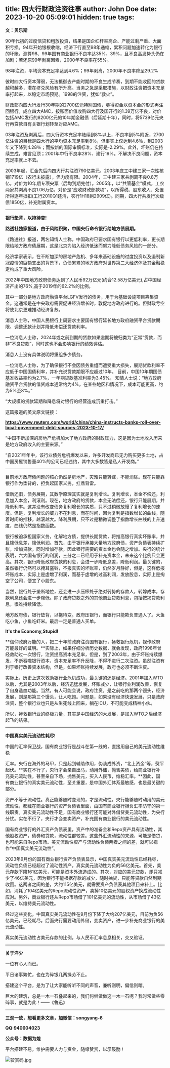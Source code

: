title: 四大行财政注资往事
author: John Doe
date: 2023-10-20 05:09:01
hidden: true
tags:
---
**文：贝乐斯**<!--more-->

90年代初的过度信贷和粗放投资，结果是国企杠杆率高企、产能过剩严重、大面积亏损。94年开始银根收缩，经济下行直至98年通缩，累积问题加速转化为银行的坏账，测算98、99年国有商业银行不良率达35%、39%，且不良高发势头仍在加剧；若还原99年剥离因素，2000年不良率在55%。

98年注资，平均资本充足率达到4.6%；99年剥离，2000年不良率降至29.2%

彼时四大行资本薄弱，无法抵御去产能时期的不良生成节奏，到期不能收回的贷款越积越多，潜在挤兑风险有所升高。当务之急是采取措施，以财政注资把资本充足率打起来，以稳定市场预期。1998的注资，犹如“救火”。

财政部向四大行发行30年期的2700亿元特别国债，募得资金以资本金的形式再注回银行。成立四大AMC，按账面价值收购四大行及国开行的1.39万亿不良，对价包括AMC发行的8200亿元的10年期金融债（后延期十年），同时，将5739亿元央行再贷款自有关银行划转至对应AMC。

03年注资及剥离后，四大行资本充足率陆续到8%以上，不良率到5%附近，2700亿注资的目标是四大行的平均资本充足率到8％，但事实上仅达到4.6％，到2003年又下降到4.28％；而按新的国际审慎标准，实际是-2.29%。此外，坏账仍在持续生成，难言见顶；2001年中行不良率28%、建行19%。不解决不良问题，资本充足率就上不去。

2003年起，汇金先后向四大行共注资790亿美元。2003年底工中建三家一次性核销1719亿（农行未披露），但力度有限。2004年，工中建三家共剥离不良0.8万亿，对价为10年期专项央票（后均到期兑付）。2005年，以“共管基金”模式，工农两家共剥离不良1.06万亿，对价是“应收财政部款项”，以所得税、股东收入、处置所得逐年抵扣(工行2010Q1还清，农行1H18剩2909亿)。同期，四大行共发行次级债1850亿，补充附属资本。
- - -

**银行垫背，以拖待变!**

**路透社独家报道，由于风险积聚，中国央行命令银行给地方债展期。**

《路透社》报道，两名知情人士称，中国政府已要求国有银行以更低利率，更长期限给地方政府债展期，这是北京为陷入经济低迷而努力降低债务风险的一部分。

经济学家表示，在不断加深的房地产危机、多年来基础设施的过度投资以及遏制新冠疫情的巨额支出的背景下，负债累累的地方政府对世界第二大经济体及其金融稳定构成了重大风险。

2022年中国地方政府债务达到了人民币92万亿元(约合12.58万亿美元),占中国经济产出的76%,高于2019年的62.2%的比例。

其中一部分是地方政府融资平台LGFV发行的债务，用于为基础设施项目筹集资金。这通常是在中央政府需要促进经济增长时，敦促地方政府进行的。但财政亏空将使北京更难推动经济复苏。

消息人士称，中国人民银行上周要求主要国有银行延长地方政府融资平台贷款期限、调整还款计划并降低未偿还贷款利率。

一位消息人士称，2024年或之前到期的贷款如果逾期将被归类为“正常”贷款，而非“不良贷款”，同时这也不会影响银行的绩效评估。

消息人士没有具体说明将重组多少债务。

一位消息人士称，为了确保银行不会因债务重组而遭受重大损失，展期贷款利率不应低于中国国债利率，并补充说贷款期限不应超过10年。
目前，中国10年期国债基准收益率约为2.7%，一年期贷款基准利率为3.45%。
知情人士说：“地方政府融资平台贷款的借贷成本通常约为4%，在某些地区和情况下，成本可能更高，约为5%至8%。”

“大规模的贷款延期和降息将对银行的经营造成沉重打击。”

这篇报道的英文原文链接：

**https://www.reuters.com/world/china/china-instructs-banks-roll-over-local-government-debt-sources-2023-10-17/**

“中国不断加深的房地产危机加大了地方政府的财政压力，这是因为土地收入历来是地方政府收入的主要来源。”

“自2021年年中，该行业债务危机爆发以来，许多开发商已无力购买更多土地，占中国房屋销售量40%的公司已经违约，其中大多数皆是私人开发商。”
- - -


目前地方政府债问题的核心仍然是房地产，灾难只能转嫁，不能消除。现在只能靠银行作为垫背的，担负起国家义务，扛鼎背雷。

借新还旧，债务展期，其数学原理其实就是复利增长。复利增长，本金不偿还，利息加入本金，利滚利。现在，地方政府的贷款，本金无法偿还，银行只能展期，并降低利率。这并没有改变债务复利增长的实质，只不过稍微放慢了复利增长的速度。但是，复利增长的威力不在利息，而在时间，因为复利是指数增长的曲线，随着时间的推移，越滚越大。降利展期，只不过是稍微调整了指数增长曲线的上升速度，曲线仍然是指数函数。

银行被迫承担国家义务，化解地方债，提供长期贷款，将推高银行真实坏账率，并且降低息差，降低利润。首先，由于银行承接大量地方政府债，资产负债表持续扩张，增加贷款，同时增加存款，因此银行需要的资本金也会随之增加。央行的统计表明，六大国有银行的利润，三分之二已经用于补充资本金，未来这个比例只会更高。其次，银行降低政府贷款的利息，会进一步降低息差，降低利润。最关键的，虽然银行仍然可以掩耳盗铃，不报真实的坏账率，仍然岁月静好，但是，这样低报坏账成本，实际上是虚增了利润，而基于虚增的过高利润，发放股息，实际上是掏空了公司，便宜了小股东。

当然，银行处于垄断地位，还会进一步压榨处于绝对弱势的存款人，转嫁成本，存款利息还会进一步降低。除了政府贷款之外的其他商业贷款利息，包括按揭贷款利息，很难持续降低。

地方政府债，银行垫背，以拖待变。政府压银行，而银行只能欺负普通人了。大鱼吃小鱼，小鱼吃虾米。最后一定是普通人买单。

**It's the Economy,Stupid!**

**信仰政府万能的人，把二十年前政府注资国有银行，拯救银行危机，视作政府万能最好的证明。**实际上，如果仔细分析历史数据，就会发现，政府1998年曾经救助过一次银行，注资提高资本充足率，但是，到了2003年，由于坏账持续爆发，不断吞噬银行资本，资本充足率不升反降，不得不进行二次注资。虽然注资有利于银行改善资本结构，但是，如果坏账持续发展，政府也必须不断注资。

实际上，历史上这次救助银行业危机成功，最关键的还是经济。2001年加入WTO以后，尤其是2003年以后，经济迅猛发展，坏账减少，让银行业利润改善，恢复了自身造血功能。当然，有人可能会说，政府注资，是之前吃的那两个馒头，经济发展，则是那第三个馒头，让人吃饱。问题是，如果没有经济快速发展，只是政府注资，整个银行业也只是从生死线上回来，躺在ICU，不可能变成精神小伙。

所以，拯救银行业的终极力量，其实是中国经济的大发展，是加入WTO之后经济起飞的结果。

- - -

**中国真实美元流动性耗尽!**

中国的汇率保卫战，国有商业银行是战斗在第一线的，直接用自己的美元流动性维稳

汇率。央行在海外的马甲，只是起到辅助作用，伪装成外资，“北上资金”等，熨平起伏。**实在不行了，央行才会亲自出马，动用外储，抛售美债，给商业银行补充美元流动性，甚至亲自下场，抛售美元，买入人民币，维稳汇率。**因此，国有商业银行的真实美元流动性，至关重要，是中国外汇体系最敏感，也是最关键的部分。

资产不等于流动性。真正能够随时变现的，才是流动性。央行能够随时动用的美元流动性，都藏在商业银行的资产负债表里面，由国有商业银行担负汇率防守的第一线职责。真实美元流动性不足，国有商业银行还可能对外借贷美元流动性，为央行分忧。实在不行了，央行才会变卖资产，补充国有商业银行的美元流动性。

国有商业银行的外汇资产负债表里，资产中的准备金和Repo资产具有流动性，其他股权资产，债券和贷款，流动性都较差。这些外汇流动性的来源，可能是借贷，也可能来自Repo市场。美元流动性资产与流动性负债两者之间的差，就可以视作“中国真实美元流动性”。

2023年9月份的国有商业银行资产负债表显示，中国真实美元流动性已经耗尽，流动性负债已经超过了流动性资产，真实美元流动性为负的56亿美元。首先，美元存款下降161亿美元，可能是资本外流造成的。其次，对应的美元贷款，却只减少了46亿美元，因为银行不能根据存款的减少，随时抽贷，只能等贷款自然到期收回。这两者之间的差，大约115亿美元，就需要资产负债表其他项目来补上。比如，消耗了104亿美元的Repo流动性资产，卖掉10亿美元的股权资产换成流动性应对。另外，商业银行还从Repo市场借了101亿美元的流动性，从市场借了43亿美元，以维持美元流动性。

经过这些变化，中国真实美元流动性在9月份下降了大约207亿美元，目前为负56亿美元，已经耗尽。后面央行需要动用外储，变卖资产，进一步补充商业银行的美元流动性。

真实美元流动性占美元存款的比例，与人民币汇率息息相关，交叉验证。
- - -
**关于洋少**

一位有心人而已。

平日诸事繁忙，也在为碎银几两操劳不止。

搭建这个平台，是为了让大家能听听不同的声音，兼听则明，偏信则暗。

巨大的建筑，总是一木一石叠起来的，我们何尝做做这一木一石呢？我时常做些零碎事，就是为此！——《鲁迅》

---

**三观一致，想看更多文章，加微信：songyang-6**

**QQ:940604023**

**公众号：数据为煌** 

平台搭建不易，维护需要人力与资金，随缘赞赏，以示鼓励！

![赞赏码.jpg](/images/zanshang.jpg)
